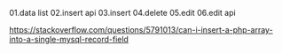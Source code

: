 01.data list
02.insert api
03.insert
04.delete
05.edit
06.edit api




https://stackoverflow.com/questions/5791013/can-i-insert-a-php-array-into-a-single-mysql-record-field